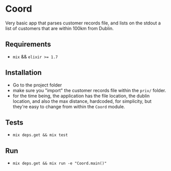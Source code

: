 # Coord

Very basic app that parses customer records file, and lists on the stdout a list of
customers that are within 100km from Dublin.

## Requirements

- `mix` && `elixir >= 1.7`

## Installation

- Go to the project folder
- make sure you "import" the customer records file within the `priv/` folder.
- for the time being, the application has the file location, the dublin location, and also the max distance, hardcoded, for simplicity, but they're easy to change from within the `Coord` module.

## Tests

- `mix deps.get && mix test`

## Run

- `mix deps.get && mix run -e "Coord.main()"`

